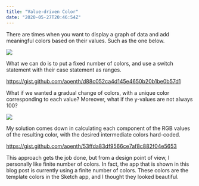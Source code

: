 ```yaml
---
title: "Value-driven Color"
date: "2020-05-27T20:46:54Z"
---
```


There are times when you want to display a graph of data and add meaningful colors based on their values. Such as the one below.

![](https://res.cloudinary.com/solid-apps-inc/image/upload/v1650776647/SolidAppsAsset/2017/simulator-screen-shot-iphone-11-pro-max-2020-05-27-at-16.23.39_oby3r9.png)

What we can do is to put a fixed number of colors, and use a switch statement with their case statement as ranges.

https://gist.github.com/aoenth/d88c052ca4d145e4650b20b1be0b57d1

What if we wanted a gradual change of colors, with a unique color corresponding to each value? Moreover, what if the y-values are not always 100?

![](https://res.cloudinary.com/solid-apps-inc/image/upload/v1650776677/SolidAppsAsset/2017/simulator-screen-shot-iphone-11-pro-max-2020-05-27-at-16.36.41_eip8jf.png)

My solution comes down in calculating each component of the RGB values of the resulting color, with the desired intermediate colors hard-coded.

https://gist.github.com/aoenth/53ffda83df9566ce7af8c882f04e5653

This approach gets the job done, but from a design point of view, I personally like finite number of colors. In fact, the app that is shown in this blog post is currently using a finite number of colors. These colors are the template colors in the Sketch app, and I thought they looked beautiful.
